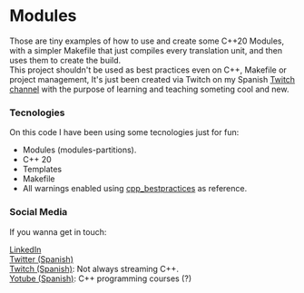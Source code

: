 # Modules

Those are tiny examples of how to use and create some C++20 Modules, with a simpler Makefile that just compiles every translation unit, and then uses them to create
the build. <br/>
This project shouldn't be used as best practices even on C++, Makefile or project management, It's just been created via Twitch on my Spanish [Twitch channel](www.twitch.tv/theApoCa) with the purpose of learning and teaching someting cool and new.

### Tecnologies

On this code I have been using some tecnologies just for fun:
- Modules (modules-partitions).
- C++ 20
- Templates
- Makefile
- All warnings enabled using [cpp_bestpractices](https://github.com/cpp-best-practices/cppbestpractices/blob/master/02-Use_the_Tools_Available.md) as reference.

### Social Media

If you wanna get in touch:

[LinkedIn](https://www.linkedin.com/in/parequena/) <br/>
[Twitter (Spanish)](https://twitter.com/conPdePABLO) <br/>
[Twitch (Spanish)](www.twitch.tv/theApoCa): Not always streaming C++. <br/>
[Yotube (Spanish)](https://www.youtube.com/channel/UCnrucENG097xgewxhVe5toA): C++ programming courses (?) <br/>